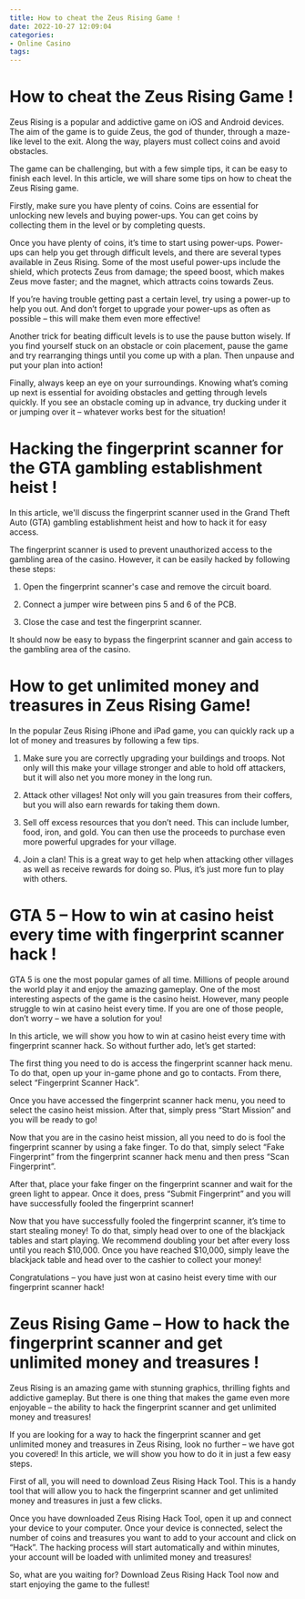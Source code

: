 ```yaml
---
title: How to cheat the Zeus Rising Game !
date: 2022-10-27 12:09:04
categories:
- Online Casino
tags:
---
```



#  How to cheat the Zeus Rising Game !

Zeus Rising is a popular and addictive game on iOS and Android devices. The aim of the game is to guide Zeus, the god of thunder, through a maze-like level to the exit. Along the way, players must collect coins and avoid obstacles.

The game can be challenging, but with a few simple tips, it can be easy to finish each level. In this article, we will share some tips on how to cheat the Zeus Rising game.

 Firstly, make sure you have plenty of coins. Coins are essential for unlocking new levels and buying power-ups. You can get coins by collecting them in the level or by completing quests.

Once you have plenty of coins, it’s time to start using power-ups. Power-ups can help you get through difficult levels, and there are several types available in Zeus Rising. Some of the most useful power-ups include the shield, which protects Zeus from damage; the speed boost, which makes Zeus move faster; and the magnet, which attracts coins towards Zeus.

If you’re having trouble getting past a certain level, try using a power-up to help you out. And don’t forget to upgrade your power-ups as often as possible – this will make them even more effective!

Another trick for beating difficult levels is to use the pause button wisely. If you find yourself stuck on an obstacle or coin placement, pause the game and try rearranging things until you come up with a plan. Then unpause and put your plan into action!

Finally, always keep an eye on your surroundings. Knowing what’s coming up next is essential for avoiding obstacles and getting through levels quickly. If you see an obstacle coming up in advance, try ducking under it or jumping over it – whatever works best for the situation!

#  Hacking the fingerprint scanner for the GTA gambling establishment heist !

In this article, we'll discuss the fingerprint scanner used in the Grand Theft Auto (GTA) gambling establishment heist and how to hack it for easy access.

The fingerprint scanner is used to prevent unauthorized access to the gambling area of the casino. However, it can be easily hacked by following these steps:

1. Open the fingerprint scanner's case and remove the circuit board.

2. Connect a jumper wire between pins 5 and 6 of the PCB.

3. Close the case and test the fingerprint scanner.

It should now be easy to bypass the fingerprint scanner and gain access to the gambling area of the casino.

#  How to get unlimited money and treasures in Zeus Rising Game!

In the popular Zeus Rising iPhone and iPad game, you can quickly rack up a lot of money and treasures by following a few tips.

1. Make sure you are correctly upgrading your buildings and troops. Not only will this make your village stronger and able to hold off attackers, but it will also net you more money in the long run.

2. Attack other villages! Not only will you gain treasures from their coffers, but you will also earn rewards for taking them down.

3. Sell off excess resources that you don’t need. This can include lumber, food, iron, and gold. You can then use the proceeds to purchase even more powerful upgrades for your village.

4. Join a clan! This is a great way to get help when attacking other villages as well as receive rewards for doing so. Plus, it’s just more fun to play with others.

#  GTA 5 – How to win at casino heist every time with fingerprint scanner hack !

GTA 5 is one the most popular games of all time. Millions of people around the world play it and enjoy the amazing gameplay. One of the most interesting aspects of the game is the casino heist. However, many people struggle to win at casino heist every time. If you are one of those people, don’t worry – we have a solution for you!

In this article, we will show you how to win at casino heist every time with fingerprint scanner hack. So without further ado, let’s get started:

The first thing you need to do is access the fingerprint scanner hack menu. To do that, open up your in-game phone and go to contacts. From there, select “Fingerprint Scanner Hack”.

Once you have accessed the fingerprint scanner hack menu, you need to select the casino heist mission. After that, simply press “Start Mission” and you will be ready to go!

Now that you are in the casino heist mission, all you need to do is fool the fingerprint scanner by using a fake finger. To do that, simply select “Fake Fingerprint” from the fingerprint scanner hack menu and then press “Scan Fingerprint”.

After that, place your fake finger on the fingerprint scanner and wait for the green light to appear. Once it does, press “Submit Fingerprint” and you will have successfully fooled the fingerprint scanner!

Now that you have successfully fooled the fingerprint scanner, it’s time to start stealing money! To do that, simply head over to one of the blackjack tables and start playing. We recommend doubling your bet after every loss until you reach $10,000. Once you have reached $10,000, simply leave the blackjack table and head over to the cashier to collect your money!

Congratulations – you have just won at casino heist every time with our fingerprint scanner hack!

#  Zeus Rising Game – How to hack the fingerprint scanner and get unlimited money and treasures !

Zeus Rising is an amazing game with stunning graphics, thrilling fights and addictive gameplay. But there is one thing that makes the game even more enjoyable – the ability to hack the fingerprint scanner and get unlimited money and treasures!

If you are looking for a way to hack the fingerprint scanner and get unlimited money and treasures in Zeus Rising, look no further – we have got you covered! In this article, we will show you how to do it in just a few easy steps.

First of all, you will need to download Zeus Rising Hack Tool. This is a handy tool that will allow you to hack the fingerprint scanner and get unlimited money and treasures in just a few clicks.

Once you have downloaded Zeus Rising Hack Tool, open it up and connect your device to your computer. Once your device is connected, select the number of coins and treasures you want to add to your account and click on “Hack”. The hacking process will start automatically and within minutes, your account will be loaded with unlimited money and treasures!

So, what are you waiting for? Download Zeus Rising Hack Tool now and start enjoying the game to the fullest!